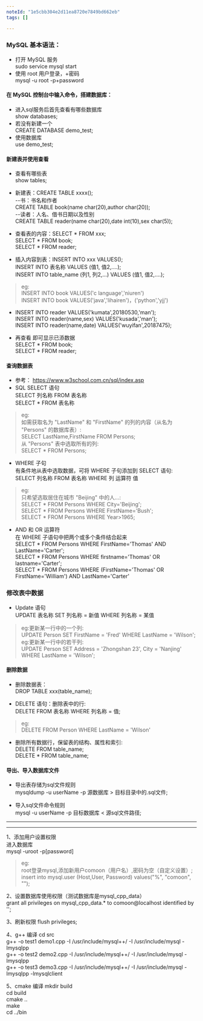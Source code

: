 ```yaml
---
noteId: "1e5cbb304e2d11ea8720e7849bd662eb"
tags: []

---
```



### MySQL 基本语法：  
- 打开 MySQL 服务  
sudo service mysql start   
- 使用 root 用户登录，+密码  
mysql -u root -p+password  

#### 在 MySQL 控制台中输入命令，搭建数据库：  
- 进入sql服务后首先查看有哪些数据库  
show databases;  
- 若没有新建一个  
CREATE DATABASE demo_test;  
- 使用数据库  
use demo_test;  

#### 新建表并使用查看  
- 查看有哪些表  
show tables;  
- 新建表：CREATE TABLE xxxx();  
--书：书名和作者  
CREATE TABLE book(name char(20),author char(20));  
--读者：人名、借书日期以及性别  
CREATE TABLE reader(name char(20),date int(10),sex char(5));  

- 查看表的内容：SELECT * FROM xxx;  
SELECT * FROM book;  
SELECT * FROM reader;  
  
- 插入内容到表：INSERT INTO xxx VALUES();  
INSERT INTO 表名称 VALUES (值1, 值2,....);  
INSERT INTO table_name (列1, 列2,...) VALUES (值1, 值2,....);  
>eg:  
INSERT INTO book VALUES('c language','niuren')  
INSERT INTO book VALUES('java','lihairen')，('python','yjj')  
 
- INSERT INTO reader VALUES('kumata',20180530,'man');  
INSERT INTO reader(name,sex) VALUES('kusada','man');  
INSERT INTO reader(name,date) VALUES('wuyifan',20187475);  
 
- 再查看 即可显示已添数据  
SELECT * FROM book;  
SELECT * FROM reader;  

#### 查询数据表  
- 参考： https://www.w3school.com.cn/sql/index.asp  
- SQL SELECT 语句  
SELECT 列名称 FROM 表名称  
SELECT * FROM 表名称  
>eg:  
如需获取名为 "LastName" 和 "FirstName" 的列的内容（从名为 "Persons" 的数据库表）:  
SELECT LastName,FirstName FROM Persons;  
从 "Persons" 表中选取所有的列:  
SELECT * FROM Persons;  

- WHERE 子句  
有条件地从表中选取数据，可将 WHERE 子句添加到 SELECT 语句:  
SELECT 列名称 FROM 表名称 WHERE 列 运算符 值  

>eg:  
只希望选取居住在城市 "Beijing" 中的人...:  
SELECT * FROM Persons WHERE City='Beijing';  
SELECT * FROM Persons WHERE FirstName='Bush';  
SELECT * FROM Persons WHERE Year>1965;  

- AND 和 OR 运算符  
在 WHERE 子语句中把两个或多个条件结合起来  
SELECT * FROM Persons WHERE FirstName='Thomas' AND LastName='Carter';  
SELECT * FROM Persons WHERE firstname='Thomas' OR lastname='Carter';  
SELECT * FROM Persons WHERE (FirstName='Thomas' OR FirstName='William') AND LastName='Carter'  

### 修改表中数据  
- Update 语句  
UPDATE 表名称 SET 列名称 = 新值 WHERE 列名称 = 某值  
>eg:更新某一行中的一个列:  
UPDATE Person SET FirstName = 'Fred' WHERE LastName = 'Wilson';  
>eg:更新某一行中的若干列:  
UPDATE Person SET Address = 'Zhongshan 23', City = 'Nanjing' WHERE LastName = 'Wilson';  

#### 删除数据  
- 删除数据表：  
DROP TABLE xxx(table_name);  

- DELETE 语句：删除表中的行:  
DELETE FROM 表名称 WHERE 列名称 = 值;  
>eg:   
DELETE FROM Person WHERE LastName = 'Wilson'   
  
- 删除所有数据行，保留表的结构、属性和索引:  
DELETE FROM table_name;  
DELETE * FROM table_name;  

#### 导出、导入数据库文件  
- 导出表存储为sql文件规则  
mysqldump -u userName -p 源数据库 > 目标目录中的.sql文件;  

- 导入sql文件命令规则  
mysql -u userName -p 目标数据库 < 源sql文件路径;  
----  


----  
1、添加用户设置权限  
进入数据库  
mysql -uroot -p[password]  
>eg:  
root登录mysql,添加新用户comoon（用户名）,密码为空（自定义设置）;  
insert into mysql.user (Host,User, Password) values("%", "comoon", "");  

2、设置数据库使用权限（测试数据库是mysql_cpp_data）  
grant all privileges on mysql_cpp_data.* to comoon@localhost identified by '';  

3、刷新权限
flush privileges;  

4、g++ 编译
cd src  
g++ -o test1 demo1.cpp -I /usr/include/mysql++/ -I /usr/include/mysql -lmysqlpp  
g++ -o test2 demo2.cpp -I /usr/include/mysql++/ -I /usr/include/mysql -lmysqlpp  
g++ -o test3 demo3.cpp -I /usr/include/mysql++/ -I /usr/include/mysql -lmysqlpp -lmysqlclient  

5、cmake 编译
mkdir build  
cd build  
cmake ..  
make  
cd ../bin  
